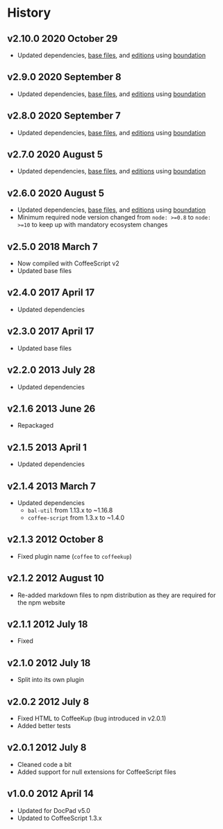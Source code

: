 # History

## v2.10.0 2020 October 29

-   Updated dependencies, [base files](https://github.com/bevry/base), and [editions](https://editions.bevry.me) using [boundation](https://github.com/bevry/boundation)

## v2.9.0 2020 September 8

-   Updated dependencies, [base files](https://github.com/bevry/base), and [editions](https://editions.bevry.me) using [boundation](https://github.com/bevry/boundation)

## v2.8.0 2020 September 7

-   Updated dependencies, [base files](https://github.com/bevry/base), and [editions](https://editions.bevry.me) using [boundation](https://github.com/bevry/boundation)

## v2.7.0 2020 August 5

-   Updated dependencies, [base files](https://github.com/bevry/base), and [editions](https://editions.bevry.me) using [boundation](https://github.com/bevry/boundation)

## v2.6.0 2020 August 5

-   Updated dependencies, [base files](https://github.com/bevry/base), and [editions](https://editions.bevry.me) using [boundation](https://github.com/bevry/boundation)
-   Minimum required node version changed from `node: >=0.8` to `node: >=10` to keep up with mandatory ecosystem changes

## v2.5.0 2018 March 7

-   Now compiled with CoffeeScript v2
-   Updated base files

## v2.4.0 2017 April 17

-   Updated dependencies

## v2.3.0 2017 April 17

-   Updated base files

## v2.2.0 2013 July 28

-   Updated dependencies

## v2.1.6 2013 June 26

-   Repackaged

## v2.1.5 2013 April 1

-   Updated dependencies

## v2.1.4 2013 March 7

-   Updated dependencies
    -   `bal-util` from 1.13.x to ~1.16.8
    -   `coffee-script` from 1.3.x to ~1.4.0

## v2.1.3 2012 October 8

-   Fixed plugin name (`coffee` to `coffeekup`)

## v2.1.2 2012 August 10

-   Re-added markdown files to npm distribution as they are required for the npm website

## v2.1.1 2012 July 18

-   Fixed

## v2.1.0 2012 July 18

-   Split into its own plugin

## v2.0.2 2012 July 8

-   Fixed HTML to CoffeeKup (bug introduced in v2.0.1)
-   Added better tests

## v2.0.1 2012 July 8

-   Cleaned code a bit
-   Added support for null extensions for CoffeeScript files

## v1.0.0 2012 April 14

-   Updated for DocPad v5.0
-   Updated to CoffeeScript 1.3.x
